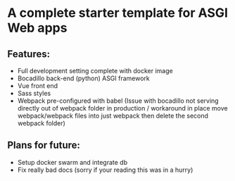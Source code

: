# A complete starter template for ASGI Web apps
## Features:
- Full development setting complete with docker image
- Bocadillo back-end (python) ASGI framework
- Vue front end
- Sass styles
- Webpack pre-configured with babel (Issue with bocadillo not serving directly out of webpack folder in production / workaround in place move webpack/webpack files into just webpack then delete the second webpack folder)

## Plans for future:
- Setup docker swarm and integrate db
- Fix really bad docs (sorry if your reading this was in a hurry)
